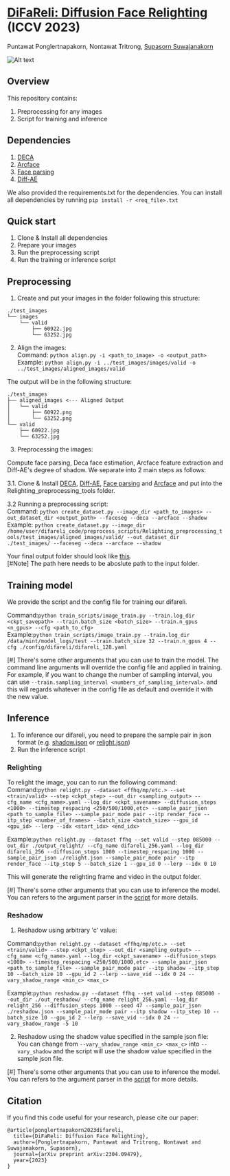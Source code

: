 # [DiFaReli: Diffusion Face Relighting](https://diffusion-face-relighting.github.io/) (ICCV 2023)
Puntawat Ponglertnapakorn, Nontawat Tritrong, [Supasorn Suwajanakorn](https://www.supasorn.com/)



![Alt text](./misc_md/teaser.png)

## Overview

This repository contains:

1. Preprocessing for any images
2. Script for training and inference

## Dependencies
1. [DECA](https://github.com/yfeng95/DECA)
2. [Arcface]()
3. [Face parsing](https://github.com/zllrunning/face-parsing.PyTorch)
4. [Diff-AE](https://github.com/phizaz/diffae)

We also provided the requirements.txt for the dependencies. You can install all dependencies by running `pip install -r <req_file>.txt`

## Quick start
1. Clone & Install all dependencies
2. Prepare your images
3. Run the preprocessing script
4. Run the training or inference script

## Preprocessing

1. Create and put your images in the folder following this structure:
```
./test_images
└── images
    └── valid
        ├── 60922.jpg
        └── 63252.jpg
```

2. Align the images:\
Command: `python align.py -i <path_to_image> -o <output_path>`\
Example: `python align.py -i ../test_images/images/valid -o ../test_images/aligned_images/valid`

The output will be in the following structure:
```
./test_images
├── aligned_images <--- Aligned Output 
│   └── valid
│       ├── 60922.png
│       └── 63252.png
└── valid
    ├── 60922.jpg
    └── 63252.jpg
```

3. Preprocessing the images:

Compute face parsing, Deca face estimation, Arcface feature extraction and Diff-AE's degree of shadow. We separate into 2 main steps as follows:

3.1. Clone & Install [DECA](https://github.com/yfeng95/DECA), [Diff-AE](https://github.com/phizaz/diffae), [Face parsing](https://github.com/zllrunning/face-parsing.PyTorch) and [Arcface]() and put into the Relighting_preprocessing_tools folder.

3.2 Running a preprocessing script:\
Command: `python create_dataset.py --image_dir <path_to_images> --out_dataset_dir <output_path> --faceseg --deca --arcface --shadow`\
Example: `python create_dataset.py --image_dir /home/user/difareli_code/preprocess_scripts/Relighting_preprocessing_tools/test_images/aligned_images/valid/ --out_dataset_dir ./test_images/ --faceseg --deca --arcface --shadow`

Your final output folder should look like [this](./misc_md/preprocess_out.md).\
[#Note] The path here needs to be aboslute path to the input folder.

## Training model
We provide the script and the config file for training our difareli.

Command:`python train_scripts/image_train.py --train.log_dir <ckpt_savepath> --train.batch_size <batch_size> --train.n_gpus <n_gpus> --cfg <path_to_cfg>`\
Example:`python train_scripts/image_train.py --train.log_dir /data/mint/model_logs/test --train.batch_size 32 --train.n_gpus 4 --cfg ./config/difareli/difareli_128.yaml`

[#] There's some other arguments that you can use to train the model. The command line arguments will override the config file and applied in training.\
For example, if you want to change the number of sampling interval, you can use `--train.sampling_interval <numbers_of_sampling_interval>`. and this will regards whatever in the config file as default and override it with the new value.


## Inference
1. To inference our difareli, you need to prepare the sample pair in json format (e.g. [shadow.json](./sample_scripts/inference/reshadow.json) or [relight.json](./sample_scripts/inference/relight.json))
2. Run the inference script

### Relighting 
To relight the image, you can to run the following command:\
Command:`python relight.py --dataset <ffhq/mp/etc.> --set <train/valid> --step <ckpt_step> --out_dir <sampling_output> --cfg_name <cfg_name>.yaml --log_dir <ckpt_savename> --diffusion_steps <1000> --timestep_respacing <250/500/1000,etc> --sample_pair_json <path_to_sample_file> --sample_pair_mode pair --itp render_face --itp_step <number_of_frames> --batch_size <batch_size> --gpu_id <gpu_id> --lerp --idx <start_idx> <end_idx>`

Example:`python relight.py --dataset ffhq --set valid --step 085000 --out_dir ./output_relight/ --cfg_name difareli_256.yaml --log_dir difareli_256 --diffusion_steps 1000 --timestep_respacing 1000 --sample_pair_json ./relight.json --sample_pair_mode pair --itp render_face --itp_step 5 --batch_size 1 --gpu_id 0 --lerp --idx 0 10`

This will generate the relighting frame and video in the output folder.

[#] There's some other arguments that you can use to inference the model. You can refers to the argument parser in the [script](./sample_scripts/inference/relight.py) for more details.

### Reshadow
1. Reshadow using arbitrary 'c' value:

Command:`python relight.py --dataset <ffhq/mp/etc.> --set <train/valid> --step <ckpt_step> --out_dir <sampling_output> --cfg_name <cfg_name>.yaml --log_dir <ckpt_savename> --diffusion_steps <1000> --timestep_respacing <250/500/1000,etc> --sample_pair_json <path_to_sample_file> --sample_pair_mode pair --itp shadow --itp_step 10 --batch_size 10 --gpu_id 2 --lerp --save_vid --idx 0 24 --vary_shadow_range <min_c> <max_c>`

Example:`python reshadow.py --dataset ffhq --set valid --step 085000 --out_dir ./out_reshadow/ --cfg_name relight_256.yaml --log_dir relight_256 --diffusion_steps 1000 --seed 47 --sample_pair_json ./reshadow.json --sample_pair_mode pair --itp shadow --itp_step 10 --batch_size 10 --gpu_id 2 --lerp --save_vid --idx 0 24 --vary_shadow_range -5 10`

2. Reshadow using the shadow value specified in the sample json file:\
You can change from `--vary_shadow_range <min_c> <max_c>` into `--vary_shadow` and the script will use the shadow value specified in the sample json file.

[#] There's some other arguments that you can use to inference the model. You can refers to the argument parser in the [script](./sample_scripts/inference/reshadow.py) for more details.

## Citation
If you find this code useful for your research, please cite our paper:
```
@article{ponglertnapakorn2023difareli,
  title={DiFaReli: Diffusion Face Relighting},
  author={Ponglertnapakorn, Puntawat and Tritrong, Nontawat and Suwajanakorn, Supasorn},
  journal={arXiv preprint arXiv:2304.09479},
  year={2023}
}
```